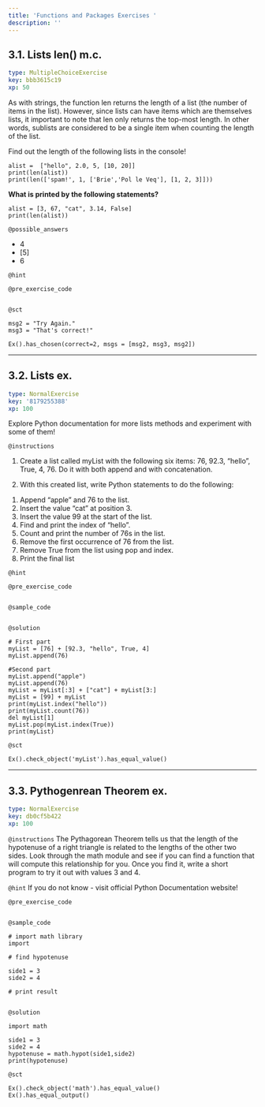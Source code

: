 ```yaml
---
title: 'Functions and Packages Exercises '
description: ''
---
```


## 3.1. Lists len() m.c.

```yaml
type: MultipleChoiceExercise
key: bbb3615c19
xp: 50
```

As with strings, the function len returns the length of a list (the number of items in the list). However, since lists can have items which are themselves lists, it important to note that len only returns the top-most length. In other words, sublists are considered to be a single item when counting the length of the list.

Find out the length of the following lists in the console!

```
alist =  ["hello", 2.0, 5, [10, 20]]
print(len(alist))
print(len(['spam!', 1, ['Brie','Pol le Veq'], [1, 2, 3]]))
```

**What is printed by the following statements?**
```
alist = [3, 67, "cat", 3.14, False]
print(len(alist))
```

`@possible_answers`
- 4
- [5]
- 6

`@hint`


`@pre_exercise_code`
```{python}

```

`@sct`
```{python}
msg2 = "Try Again."
msg3 = "That's correct!"

Ex().has_chosen(correct=2, msgs = [msg2, msg3, msg2])
```

---

## 3.2. Lists ex.

```yaml
type: NormalExercise
key: '8179255388'
xp: 100
```

Explore Python documentation [](https://docs.python.org/3/tutorial/datastructures.html) for more lists methods and experiment with some of them!

`@instructions`
1) Create a list called myList with the following six items: 76, 92.3, “hello”, True, 4, 76. Do it with both append and with concatenation.

2) With this created list, write Python statements to do the following:

1. Append “apple” and 76 to the list.
2. Insert the value “cat” at position 3.
3. Insert the value 99 at the start of the list.
4. Find and print the index of “hello”.
5. Count and print the number of 76s in the list.
6. Remove the first occurrence of 76 from the list.
7. Remove True from the list using pop and index.
8. Print the final list

`@hint`


`@pre_exercise_code`
```{python}

```

`@sample_code`
```{python}

```

`@solution`
```{python}
# First part
myList = [76] + [92.3, "hello", True, 4]
myList.append(76)

#Second part
myList.append("apple")
myList.append(76)
myList = myList[:3] + ["cat"] + myList[3:]
myList = [99] + myList
print(myList.index("hello"))
print(myList.count(76))
del myList[1]
myList.pop(myList.index(True))
print(myList)
```

`@sct`
```{python}
Ex().check_object('myList').has_equal_value()
```

---

## 3.3. Pythogenrean Theorem ex.

```yaml
type: NormalExercise
key: db0cf5b422
xp: 100
```



`@instructions`
The Pythagorean Theorem tells us that the length of the hypotenuse of a right triangle is related to the lengths of the other two sides. Look through the math module and see if you can find a function that will compute this relationship for you. Once you find it, write a short program to try it out with values 3 and 4.

`@hint`
If you do not know - visit official Python Documentation website! [](https://docs.python.org/3/library/math.html)

`@pre_exercise_code`
```{python}

```

`@sample_code`
```{python}
# import math library
import 

# find hypotenuse

side1 = 3
side2 = 4

# print result


```

`@solution`
```{python}
import math

side1 = 3
side2 = 4
hypotenuse = math.hypot(side1,side2)
print(hypotenuse)
```

`@sct`
```{python}
Ex().check_object('math').has_equal_value()
Ex().has_equal_output()
```
